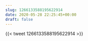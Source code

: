```yaml
---
slug: 1266133588195622914
date: 2020-05-28 22:25:45+00:00
draft: false
---
```


{{< tweet 1266133588195622914 >}}

